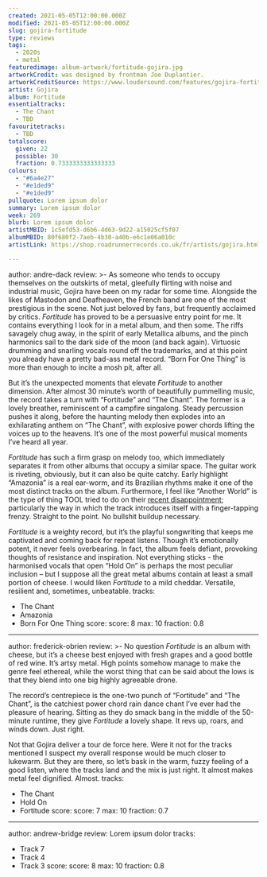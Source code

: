 ```yaml
---
created: 2021-05-05T12:00:00.000Z
modified: 2021-05-05T12:00:00.000Z
slug: gojira-fortitude
type: reviews
tags:
  - 2020s
  - metal
featuredimage: album-artwork/fortitude-gojira.jpg
artworkCredit: was designed by frontman Joe Duplantier.
artworkCreditSource: https://www.loudersound.com/features/gojira-fortitude-album-artwork-interview
artist: Gojira
album: Fortitude
essentialtracks:
  - The Chant
  - TBD
favouritetracks:
  - TBD
totalscore:
  given: 22
  possible: 30
  fraction: 0.7333333333333333
colours:
  - "#6a4e27"
  - "#e1ded9"
  - "#e1ded9"
pullquote: Lorem ipsum dolor
summary: Lorem ipsum dolor
week: 269
blurb: Lorem ipsum dolor
artistMBID: 1c5efd53-d6b6-4d63-9d22-a15025cf5f07
albumMBID: 80f680f2-7aeb-4b30-a40b-e6c1e06a010c
artistLink: https://shop.roadrunnerrecords.co.uk/fr/artists/gojira.html

---
```

author: andre-dack
review: >-
  As someone who tends to occupy themselves on the outskirts of metal, gleefully flirting with noise and industrial music, Gojira have been on my radar for some time. Alongside the likes of Mastodon and Deafheaven, the French band are one of the most prestigious in the scene. Not just beloved by fans, but frequently acclaimed by critics. _Fortitude_ has proved to be a persuasive entry point for me. It contains everything I look for in a metal album, and then some. The riffs savagely chug away, in the spirit of early Metallica albums, and the pinch harmonics sail to the dark side of the moon (and back again). Virtuosic drumming and snarling vocals round off the trademarks, and at this point you already have a pretty bad-ass metal record. “Born For One Thing” is more than enough to incite a mosh pit, after all.


  But it’s the unexpected moments that elevate _Fortitude_ to another dimension. After almost 30 minute’s worth of beautifully pummelling music, the record takes a turn with “Fortitude” and “The Chant”. The former is a lovely breather, reminiscent of a campfire singalong. Steady percussion pushes it along, before the haunting melody then explodes into an exhilarating anthem on “The Chant”, with explosive power chords lifting the voices up to the heavens. It’s one of the most powerful musical moments I’ve heard all year.


  _Fortitude_ has such a firm grasp on melody too, which immediately separates it from other albums that occupy a similar space. The guitar work is riveting, obviously, but it can also be quite catchy. Early highlight “Amazonia” is a real ear-worm, and its Brazilian rhythms make it one of the most distinct tracks on the album. Furthermore, I feel like “Another World” is the type of thing TOOL tried to do on their [recent disappointment](/reviews/tool-fear-inoculum); particularly the way in which the track introduces itself with a finger-tapping frenzy. Straight to the point. No bullshit buildup necessary.


  _Fortitude_ is a weighty record, but it’s the playful songwriting that keeps me captivated and coming back for repeat listens. Though it’s emotionally potent, it never feels overbearing. In fact, the album feels defiant, provoking thoughts of resistance and inspiration. Not everything sticks - the harmonised vocals that open “Hold On” is perhaps the most peculiar inclusion – but I suppose all the great metal albums contain at least a small portion of cheese. I would liken _Fortitude_ to a mild cheddar. Versatile, resilient and, sometimes, unbeatable.
tracks:
  - The Chant
  - Amazonia
  - Born For One Thing
score:
  score: 8
  max: 10
  fraction: 0.8

---
author: frederick-obrien
review: >-
  No question _Fortitude_ is an album with cheese, but it’s a cheese best enjoyed with fresh grapes and a good bottle of red wine. It’s artsy metal. High points somehow manage to make the genre feel ethereal, while the worst thing that can be said about the lows is that they blend into one big highly agreeable drone.


  The record’s centrepiece is the one-two punch of “Fortitude” and “The Chant”, is the catchiest power chord rain dance chant I’ve ever had the pleasure of hearing. Sitting as they do smack bang in the middle of the 50-minute runtime, they give _Fortitude_ a lovely shape. It revs up, roars, and winds down. Just right.


  Not that Gojira deliver a tour de force here. Were it not for the tracks mentioned I suspect my overall response would be much closer to lukewarm. But they are there, so let’s bask in the warm, fuzzy feeling of a good listen, where the tracks land and the mix is just right. It almost makes metal feel dignified. Almost.
tracks:
  - The Chant
  - Hold On
  - Fortitude
score:
  score: 7
  max: 10
  fraction: 0.7

---
author: andrew-bridge
review: Lorem ipsum dolor
tracks:
  - Track 7
  - Track 4
  - Track 3
score:
  score: 8
  max: 10
  fraction: 0.8
